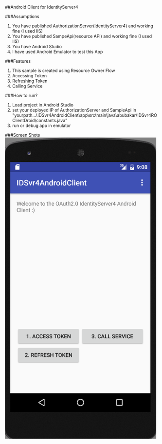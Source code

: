##Android Client for IdentityServer4

###Assumptions
1. You have published AuthorizationServer(IdentityServer4) and working fine (I used IIS)
2. You have published SampeApi(resource API) and working fine (I used IIS)
3. You have Android Studio
4. I have used Android Emulator to test this App

###Features
1. This sample is created using Resource Owner Flow
2. Accessing Token
3. Refreshing Token
4. Calling Service

###How to run?
1. Load project in Android Studio
2. set your deployed IP of AuthorizationServer and SampleApi in "yourpath...\IDSvr4AndroidClient\app\src\main\java\abubakar\IDSvr4ROClientDroid\constants.java"
3. run or debug app in emulator

###Screen Shots
![Alt text](img1.png?raw=true "Startup screen")
